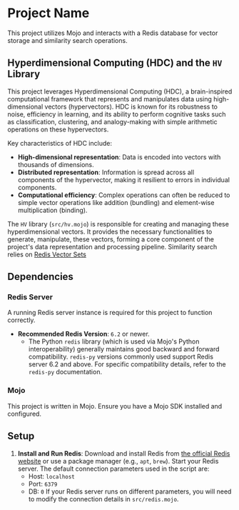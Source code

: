 # Project Name

This project utilizes Mojo and interacts with a Redis database for vector
storage and similarity search operations.

## Hyperdimensional Computing (HDC) and the `HV` Library

This project leverages Hyperdimensional Computing (HDC), a brain-inspired
computational framework that represents and manipulates data using
high-dimensional vectors (hypervectors). HDC is known for its robustness to
noise, efficiency in learning, and its ability to perform cognitive tasks such
as classification, clustering, and analogy-making with simple arithmetic
operations on these hypervectors.

Key characteristics of HDC include:

- **High-dimensional representation**: Data is encoded into vectors with
  thousands of dimensions.
- **Distributed representation**: Information is spread across all components of
  the hypervector, making it resilient to errors in individual components.
- **Computational efficiency**: Complex operations can often be reduced to
  simple vector operations like addition (bundling) and element-wise
  multiplication (binding).

The `HV` library (`src/hv.mojo`) is responsible for creating and managing these hyperdimensional
vectors. It provides the necessary functionalities to generate, manipulate, these vectors, forming a core component of the project's data representation and processing pipeline. Similarity search relies on [Redis Vector Sets](https://redis.io/docs/latest/develop/data-types/vector-sets/)  

## Dependencies

### Redis Server

A running Redis server instance is required for this project to function
correctly.

- **Recommended Redis Version**: `6.2` or newer.
  - The Python `redis` library (which is used via Mojo's Python
    interoperability) generally maintains good backward and forward
    compatibility. `redis-py` versions commonly used support Redis server 6.2
    and above. For specific compatibility details, refer to the `redis-py`
    documentation.

### Mojo

This project is written in Mojo. Ensure you have a Mojo SDK installed and
configured.

## Setup

1. **Install and Run Redis**: Download and install Redis from
   [the official Redis website](https://redis.io/download/) or use a package
   manager (e.g., `apt`, `brew`). Start your Redis server. The default
   connection parameters used in the script are:
   - Host: `localhost`
   - Port: `6379`
   - DB: `0` If your Redis server runs on different parameters, you will need to
     modify the connection details in `src/redis.mojo`.

